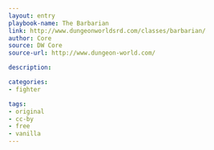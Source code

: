 ```yaml
---
layout: entry
playbook-name: The Barbarian
link: http://www.dungeonworldsrd.com/classes/barbarian/
author: Core
source: DW Core
source-url: http://www.dungeon-world.com/

description:

categories:
- fighter

tags:
- original
- cc-by
- free
- vanilla
---
```

